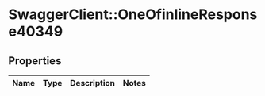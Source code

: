 # SwaggerClient::OneOfinlineResponse40349

## Properties
Name | Type | Description | Notes
------------ | ------------- | ------------- | -------------


